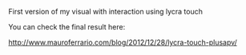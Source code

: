 First version of my visual with interaction using lycra touch

You can check the final result here:

http://www.mauroferrario.com/blog/2012/12/28/lycra-touch-plusapv/
